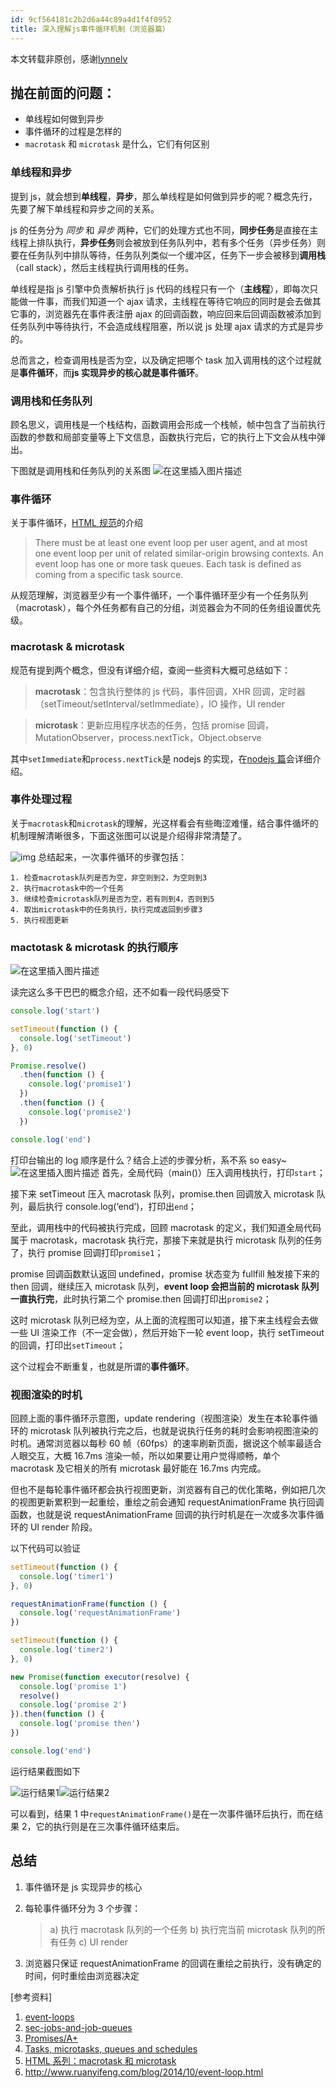 ```yaml
---
id: 9cf564181c2b2d6a44c89a4d1f4f0952
title: 深入理解js事件循环机制（浏览器篇）
---
```


本文转载非原创，感谢[lynnelv](http://lynnelv.github.io/)

## 抛在前面的问题：

- 单线程如何做到异步
- 事件循环的过程是怎样的
- `macrotask` 和 `microtask` 是什么，它们有何区别

### 单线程和异步

提到 js，就会想到**单线程**，**异步**，那么单线程是如何做到异步的呢？概念先行，先要了解下单线程和异步之间的关系。

js 的任务分为 _同步_ 和 _异步_ 两种，它们的处理方式也不同，**同步任务**是直接在主线程上排队执行，**异步任务**则会被放到任务队列中，若有多个任务（异步任务）则要在任务队列中排队等待，任务队列类似一个缓冲区，任务下一步会被移到**调用栈**（call stack），然后主线程执行调用栈的任务。

单线程是指 js 引擎中负责解析执行 js 代码的线程只有一个（**主线程**），即每次只能做一件事，而我们知道一个 ajax 请求，主线程在等待它响应的同时是会去做其它事的，浏览器先在事件表注册 ajax 的回调函数，响应回来后回调函数被添加到任务队列中等待执行，不会造成线程阻塞，所以说 js 处理 ajax 请求的方式是异步的。

总而言之，检查调用栈是否为空，以及确定把哪个 task 加入调用栈的这个过程就是**事件循环**，而**js 实现异步的核心就是事件循环**。

### 调用栈和任务队列

顾名思义，调用栈是一个栈结构，函数调用会形成一个栈帧，帧中包含了当前执行函数的参数和局部变量等上下文信息，函数执行完后，它的执行上下文会从栈中弹出。

下图就是调用栈和任务队列的关系图
![在这里插入图片描述](https://img-blog.csdnimg.cn/20191018103714842.png?x-oss-process=image/watermark,type_ZmFuZ3poZW5naGVpdGk,shadow_10,text_aHR0cHM6Ly9ibG9nLmNzZG4ubmV0L21lbmdzaGFuZzUyOQ==,size_16,color_FFFFFF,t_70)

### 事件循环

关于事件循环，[HTML 规范](https://www.w3.org/TR/html5/webappapis.html#event-loop)的介绍

> There must be at least one event loop per user agent, and at most one event loop per unit of related similar-origin browsing contexts.
> An event loop has one or more task queues.
> Each task is defined as coming from a specific task source.

从规范理解，浏览器至少有一个事件循环，一个事件循环至少有一个任务队列（macrotask），每个外任务都有自己的分组，浏览器会为不同的任务组设置优先级。

### macrotask & microtask

规范有提到两个概念，但没有详细介绍，查阅一些资料大概可总结如下：

> **macrotask**：包含执行整体的 js 代码，事件回调，XHR 回调，定时器（setTimeout/setInterval/setImmediate），IO 操作，UI render

> **microtask**：更新应用程序状态的任务，包括 promise 回调，MutationObserver，process.nextTick，Object.observe

其中`setImmediate`和`process.nextTick`是 nodejs 的实现，在[nodejs 篇](http://lynnelv.github.io/js-event-loop-nodejs)会详细介绍。

### 事件处理过程

关于`macrotask`和`microtask`的理解，光这样看会有些晦涩难懂，结合事件循坏的机制理解清晰很多，下面这张图可以说是介绍得非常清楚了。

![img](https://imgconvert.csdnimg.cn/aHR0cDovL2x5bm5lbHYuZ2l0aHViLmlvL2ltZy9hcnRpY2xlL2V2ZW50LWxvb3AvZXZlbnQtbG9vcC5qcGc?x-oss-process=image/format,png)
总结起来，一次事件循环的步骤包括：

```
1. 检查macrotask队列是否为空，非空则到2，为空则到3
2. 执行macrotask中的一个任务
3. 继续检查microtask队列是否为空，若有则到4，否则到5
4. 取出microtask中的任务执行，执行完成返回到步骤3
5. 执行视图更新
```

### mactotask & microtask 的执行顺序

![在这里插入图片描述](https://img-blog.csdnimg.cn/20191018102650256.png?x-oss-process=image/watermark,type_ZmFuZ3poZW5naGVpdGk,shadow_10,text_aHR0cHM6Ly9ibG9nLmNzZG4ubmV0L21lbmdzaGFuZzUyOQ==,size_16,color_FFFFFF,t_70)

读完这么多干巴巴的概念介绍，还不如看一段代码感受下

```javascript
console.log('start')

setTimeout(function () {
  console.log('setTimeout')
}, 0)

Promise.resolve()
  .then(function () {
    console.log('promise1')
  })
  .then(function () {
    console.log('promise2')
  })

console.log('end')
```

打印台输出的 log 顺序是什么？结合上述的步骤分析，系不系 so easy~
![在这里插入图片描述](https://img-blog.csdnimg.cn/20191018102722223.gif)
首先，全局代码（main()）压入调用栈执行，打印`start`；

接下来 setTimeout 压入 macrotask 队列，promise.then 回调放入 microtask 队列，最后执行 console.log(‘end’)，打印出`end`；

至此，调用栈中的代码被执行完成，回顾 macrotask 的定义，我们知道全局代码属于 macrotask，macrotask 执行完，那接下来就是执行 microtask 队列的任务了，执行 promise 回调打印`promise1`；

promise 回调函数默认返回 undefined，promise 状态变为 fullfill 触发接下来的 then 回调，继续压入 microtask 队列，**event loop 会把当前的 microtask 队列一直执行完**，此时执行第二个 promise.then 回调打印出`promise2`；

这时 microtask 队列已经为空，从上面的流程图可以知道，接下来主线程会去做一些 UI 渲染工作（不一定会做），然后开始下一轮 event loop，执行 setTimeout 的回调，打印出`setTimeout`；

这个过程会不断重复，也就是所谓的**事件循环**。

### 视图渲染的时机

回顾上面的事件循环示意图，update rendering（视图渲染）发生在本轮事件循环的 microtask 队列被执行完之后，也就是说执行任务的耗时会影响视图渲染的时机。通常浏览器以每秒 60 帧（60fps）的速率刷新页面，据说这个帧率最适合人眼交互，大概 16.7ms 渲染一帧，所以如果要让用户觉得顺畅，单个 macrotask 及它相关的所有 microtask 最好能在 16.7ms 内完成。

但也不是每轮事件循环都会执行视图更新，浏览器有自己的优化策略，例如把几次的视图更新累积到一起重绘，重绘之前会通知 requestAnimationFrame 执行回调函数，也就是说 requestAnimationFrame 回调的执行时机是在一次或多次事件循环的 UI render 阶段。

以下代码可以验证

```javascript
setTimeout(function () {
  console.log('timer1')
}, 0)

requestAnimationFrame(function () {
  console.log('requestAnimationFrame')
})

setTimeout(function () {
  console.log('timer2')
}, 0)

new Promise(function executor(resolve) {
  console.log('promise 1')
  resolve()
  console.log('promise 2')
}).then(function () {
  console.log('promise then')
})

console.log('end')
```

运行结果截图如下

![运行结果1](https://imgconvert.csdnimg.cn/aHR0cDovL2x5bm5lbHYuZ2l0aHViLmlvL2ltZy9hcnRpY2xlL2V2ZW50LWxvb3AvcmVxdWVzdEFuaW1hdGlvbkZyYW1lLXJ1bi1yZXN1bHQxLnBuZw?x-oss-process=image/format,png)![运行结果2](https://imgconvert.csdnimg.cn/aHR0cDovL2x5bm5lbHYuZ2l0aHViLmlvL2ltZy9hcnRpY2xlL2V2ZW50LWxvb3AvcmVxdWVzdEFuaW1hdGlvbkZyYW1lLXJ1bi1yZXN1bHQyLnBuZw?x-oss-process=image/format,png)

可以看到，结果 1 中`requestAnimationFrame()`是在一次事件循环后执行，而在结果 2，它的执行则是在三次事件循环结束后。

## 总结

1. 事件循环是 js 实现异步的核心

2. 每轮事件循环分为 3 个步骤：

   > a) 执行 macrotask 队列的一个任务
   > b) 执行完当前 microtask 队列的所有任务
   > c) UI render

3. 浏览器只保证 requestAnimationFrame 的回调在重绘之前执行，没有确定的时间，何时重绘由浏览器决定

[参考资料]

1. [event-loops](https://www.w3.org/TR/html5/webappapis.html#event-loops)
2. [sec-jobs-and-job-queues](http://ecma-international.org/ecma-262/6.0/#sec-jobs-and-job-queues)
3. [Promises/A+](https://promisesaplus.com/#notes)
4. [Tasks, microtasks, queues and schedules](https://jakearchibald.com/2015/tasks-microtasks-queues-and-schedules/?utm_source=html5weekly&utm_medium=email)
5. [HTML 系列：macrotask 和 microtask](https://zhuanlan.zhihu.com/p/24460769)
6. http://www.ruanyifeng.com/blog/2014/10/event-loop.html

